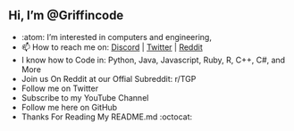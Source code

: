 Hi, I’m @Griffincode
-----
- :atom: I’m interested in computers and engineering,  
- 📫 How to reach me on: [Discord](https://dsc.gg/griffincode) | [Twitter](https://twitter.com/Griffincode2) | [Reddit](https://www.reddit.com/user/Griffincode21)
- I know how to Code in: Python, Java, Javascript, Ruby, R, C++, C#, and More
- Join us On Reddit at our Offial Subreddit: r/TGP
- Follow me on Twitter 
- Subscribe to my YouTube Channel
- Follow me here on GitHub
- Thanks For Reading My README.md
:octocat:
